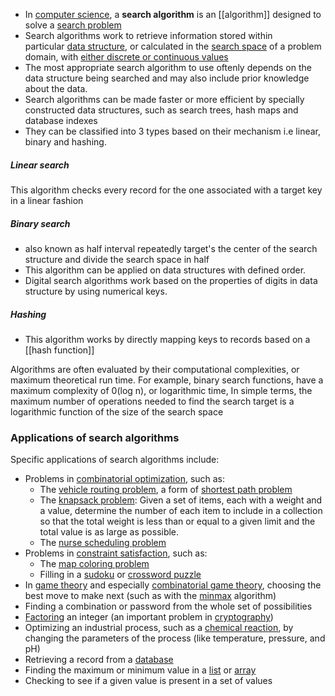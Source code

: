 - In [computer science](https://en.wikipedia.org/wiki/Computer_science "Computer science"), a **search algorithm** is an [[algorithm]] designed to solve a [search problem](https://en.wikipedia.org/wiki/Search_problem "Search problem")
- Search algorithms work to retrieve information stored within particular [data structure](https://en.wikipedia.org/wiki/Data_structure "Data structure"), or calculated in the [search space](https://en.wikipedia.org/wiki/Feasible_region "Feasible region") of a problem domain, with [either discrete or continuous values](https://en.wikipedia.org/wiki/Continuous_or_discrete_variable "Continuous or discrete variable")
- The most appropriate search algorithm to use oftenly depends on the data structure being searched and may also include prior knowledge about the data.
- Search algorithms can be made faster or more efficient by specially constructed data structures, such as search trees, hash maps and database indexes
- They can be classified into 3 types based on their mechanism i.e linear, binary and hashing.

##### Linear search 
This algorithm checks every record for the one associated with a target key in a linear fashion

##### Binary search
- also known as half interval repeatedly target's the center of the search structure and divide the search space in half
- This algorithm can be applied on data structures with defined order.
- Digital search algorithms work based on  the properties of digits in data structure by using numerical keys.

##### Hashing
- This algorithm works by directly mapping keys to records based on a [[hash function]] 

Algorithms are often evaluated by their computational complexities, or maximum theoretical run time.
For example, binary search functions, have a maximum complexity of 0(log n), or logarithmic time, In simple terms, the maximum number of operations needed to find the search target is a logarithmic function of the size of the search space


### Applications of search algorithms

Specific applications of search algorithms include:

- Problems in [combinatorial optimization](https://en.wikipedia.org/wiki/Combinatorial_optimization "Combinatorial optimization"), such as:
    - The [vehicle routing problem](https://en.wikipedia.org/wiki/Vehicle_routing_problem "Vehicle routing problem"), a form of [shortest path problem](https://en.wikipedia.org/wiki/Shortest_path_problem "Shortest path problem")
    - The [knapsack problem](https://en.wikipedia.org/wiki/Knapsack_problem "Knapsack problem"): Given a set of items, each with a weight and a value, determine the number of each item to include in a collection so that the total weight is less than or equal to a given limit and the total value is as large as possible.
    - The [nurse scheduling problem](https://en.wikipedia.org/wiki/Nurse_scheduling_problem "Nurse scheduling problem")
- Problems in [constraint satisfaction](https://en.wikipedia.org/wiki/Constraint_satisfaction "Constraint satisfaction"), such as:
    - The [map coloring problem](https://en.wikipedia.org/wiki/Map_coloring_problem "Map coloring problem")
    - Filling in a [sudoku](https://en.wikipedia.org/wiki/Sudoku "Sudoku") or [crossword puzzle](https://en.wikipedia.org/wiki/Crossword_puzzle "Crossword puzzle")
- In [game theory](https://en.wikipedia.org/wiki/Game_theory "Game theory") and especially [combinatorial game theory](https://en.wikipedia.org/wiki/Combinatorial_game_theory "Combinatorial game theory"), choosing the best move to make next (such as with the [minmax](https://en.wikipedia.org/wiki/Minmax "Minmax") algorithm)
- Finding a combination or password from the whole set of possibilities
- [Factoring](https://en.wikipedia.org/wiki/Factorization "Factorization") an integer (an important problem in [cryptography](https://en.wikipedia.org/wiki/Cryptography "Cryptography"))
- Optimizing an industrial process, such as a [chemical reaction](https://en.wikipedia.org/wiki/Chemical_reaction "Chemical reaction"), by changing the parameters of the process (like temperature, pressure, and pH)
- Retrieving a record from a [database](https://en.wikipedia.org/wiki/Database "Database")
- Finding the maximum or minimum value in a [list](https://en.wikipedia.org/wiki/List_(abstract_data_type) "List (abstract data type)") or [array](https://en.wikipedia.org/wiki/Array_data_structure "Array data structure")
- Checking to see if a given value is present in a set of values

